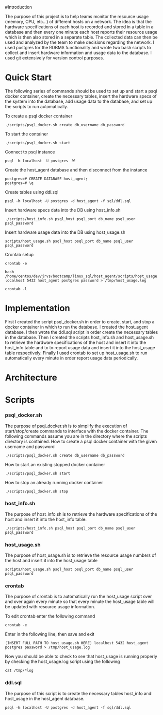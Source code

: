 #Introduction

The purpose of this project is to help teams monitor the resource usage (memory, CPU, etc…) of different hosts on a network. The idea is that the hardware specifications of each host is recorded and stored in a table in a database and then every one minute each host reports their resource usage which is then also stored in a separate table. The collected data can then be used and analyzed by the team to make decisions regarding the network. I used postgres for the RDBMS functionality and wrote two bash scripts to collect and insert hardware information and usage data to the database. I used git extensively for version control purposes.

# Quick Start

The following series of commands should be used to set up and start a psql docker container, create the necessary tables, insert the hardware specs of the system into the database, add usage data to the database, and set up the scripts to run automatically.

To create a psql docker container
```
./scripts/psql_docker.sh create db_username db_password
```
To start the container
```
./scripts/psql_docker.sh start
```
Connect to psql instance
```
psql -h localhost -U postgres -W
```
Create the host_agent database and then disconnect from the instance
```
postgres=# CREATE DATABASE host_agent;
postgres=# \q
```
Create tables using ddl.sql
```
psql -h localhost -U postgres -d host_agent -f sql/ddl.sql
```
Insert hardware specs data into the DB using host_info.sh
```
./scripts/host_info.sh psql_host psql_port db_name psql_user psql_password
```
Insert hardware usage data into the DB using host_usage.sh
```
scripts/host_usage.sh psql_host psql_port db_name psql_user psql_password
```
Crontab setup
```
crontab -e

bash /home/centos/dev/jrvs/bootcamp/linux_sql/host_agent/scripts/host_usage.sh localhost 5432 host_agent postgres password > /tmp/host_usage.log

crontab -l
```

# Implementation

First I created the script psql_docker.sh in order to create, start, and stop a docker container in which to run the database. I created the host_agent database. I then wrote the ddl.sql script in order create the necessary tables in the database. Then I created the scripts host_info.sh and host_usage.sh to retrieve the hardware specifications of the host and insert it into the host_info table and to to report usage data and insert it into the host_usage table respectively. Finally I used crontab to set up host_usage.sh to run automatically every minute in order report usage data periodically.

# Architecture

# Scripts

### psql_docker.sh
The purpose of psql_docker.sh is to simplify the execution of start/stop/create commands to interface with the docker container. The following commands assume you are in the directory where the scripts directory is contained.
How to create a psql docker container with the given username and password
```
./scripts/psql_docker.sh create db_username db_password
```
How to start an existing stopped docker container
```
./scripts/psql_docker.sh start
```
How to stop an already running docker container
```
./scripts/psql_docker.sh stop
```
### host_info.sh
The purpose of host_info.sh is to retrieve the hardware specifications of the host and insert it into the host_info table. 
```
./scripts/host_info.sh psql_host psql_port db_name psql_user psql_password
```
### host_usage.sh
The purpose of host_usage.sh is to retrieve the resource usage numbers of the host and insert it into the host_usage table
```
scripts/host_usage.sh psql_host psql_port db_name psql_user psql_password
```
### crontab
The purpose of crontab is to automatically run the host_usage script over and over again every minute so that every minute the host_usage table will be updated with resource usage information.

To edit crontab enter the following command
```
crontab -e
```
Enter in the following line, then save and exit
```
[INSERT FULL PATH TO host_usage.sh HERE] localhost 5432 host_agent postgres password > /tmp/host_usage.log
```
Now you should be able to check to see that host_usage is running properly by checking the host_usage.log script using the following
```
cat /tmp/*log
```

### ddl.sql
The purpose of this script is to create the necessary tables host_info and host_usage in the host_agent database.
```
psql -h localhost -U postgres -d host_agent -f sql/ddl.sql
```
